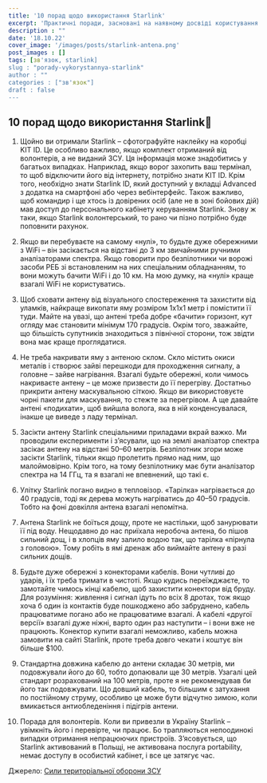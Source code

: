 ```yaml
---
title: '10 порад щодо використання Starlink'
excerpt: 'Практичні поради, засновані на наявному досвіді користування терміналами Starlink'
description : ""
date: '18.10.22'
cover_image: '/images/posts/starlink-antena.png'
post_images : []
tags: [зв'язок, starlink]
slug : "porady-vykorystannya-starlink"
author : ""
categories : ["зв'язок"]
draft : false
---
```

## 10 порад щодо використання Starlink💫

1. Щойно ви отримали Starlink – сфотографуйте наклейку на коробці KIT ID. Це особливо важливо, якщо комплект отриманий від волонтерів, а не виданий ЗСУ. Ця інформація може знадобитись у багатьох випадках. Наприклад, якщо ворог захопить ваш термінал, то щоб відключити його від інтернету, потрібно знати KIT ID. Крім того, необхідно знати Starlink ID, який доступний у вкладці Advanced з додатка на смартфоні або через вебінтерфейс.
Також важливо, щоб командир і ще хтось із довірених осіб (але не в зоні бойових дій) мав доступ до персонального кабінету керуванням Starlink. Знову ж таки, якщо Starlink волонтерський, то рано чи пізно потрібно буде поповнити рахунок.

2. Якщо ви перебуваєте на самому «нулі», то будьте дуже обережними з WiFi – він засікається на відстані до 3 км звичайними ручними аналізаторами спектра. Якщо говорити про безпілотники чи ворожі засоби РЕБ зі встановленим на них спеціальним обладнанням, то вони можуть бачити WiFi і до 10 км. На мою думку, на «нулі» краще взагалі WiFi не користуватись. 

3. Щоб сховати антену від візуального спостереження та захистити від уламків, найкраще викопати яму розміром 1х1х1 метр і помістити її туди. Майте на увазі, що антені треба добре «бачити» горизонт, кут огляду має становити мінімум 170 градусів. Окрім того, зважайте, що більшість супутників знаходиться з північної сторони, тож звідти вона має краще проглядатися.

4. Не треба накривати яму з антеною склом. Скло містить окиси металів і створює зайві перешкоди для проходження сигналу, а головне – зайве нагрівання. Взагалі будьте обережні, коли чимось накриваєте антену – це може призвести до її перегріву. Достатньо прикрити антену маскувальною сіткою. Якщо ви використовуєте чорні пакети для маскування, то стежте за перегрівом. А ще давайте антені «подихати», щоб вийшла волога, яка в ній конденсувалася, інакше це виведе з ладу термінал.

5. Засікти антену Starlink спеціальними приладами вкрай важко. Ми проводили експерименти і з’ясували, що на землі аналізатор спектра засікає антену на відстані 50–60 метрів. Безпілотник згори може засікти Starlink, тільки якщо пролетить прямо над ним, що малоймовірно. Крім того, на тому безпілотнику має бути аналізатор спектра на 14 ГГц, та я взагалі не впевнений, що такі є.

6. Улітку Starlink погано видно в тепловізор. «Тарілка» нагрівається до 40 градусів, тоді як дерева можуть нагріватись до 40–50 градусів. Тобто на фоні довкілля антена взагалі непомітна.

7. Антена Starlink не боїться дощу, проте не настільки, щоб занурювати її під воду. Нещодавно до нас приїхала неробоча антена, бо пішов сильний дощ, і в хлопців яму залило водою так, що тарілка «пірнула з головою». Тому робіть в ямі дренаж або виймайте антену в разі сильних дощів.

8. Будьте дуже обережні з конекторами кабелів. Вони чутливі до ударів, і їх треба тримати в чистоті. Якщо кудись переїжджаєте, то замотайте чимось кінці кабелю, щоб захистити конектори від бруду.
Для розуміння: живлення і сигнал ідуть по всіх 8 дротах, тож якщо хоча б один із контактів буде пошкоджено або забруднено, кабель працюватиме погано або не працюватиме взагалі. А кабелі «другої версії» взагалі дуже ніжні, варто один раз наступити – і вони вже не працюють. Конектор купити взагалі неможливо, кабель можна замовити на сайті Starlink, проте треба довго чекати і коштує він більше $100.

9. Стандартна довжина кабелю до антени складає 30 метрів, ми подовжували його до 60, тобто допаювали ще 30 метрів. Узагалі цей стандарт розрахований на 100 метрів, проте я не рекомендував би його так подовжувати. Що довший кабель, то більшим є затухання по постійному струму, особливо це може бути відчутно зимою, коли вмикається антиобледеніння і підігрів антени.

10. Порада для волонтерів. Коли ви привезли в Україну Starlink – увімкніть його і перевірте, чи працює. Бо трапляються непоодинокі випадки отримання непрацюючих пристроїв. 
З’ясовується, що Starlink активований в Польщі, не активована послуга portability, немає доступу в особистий кабінет, і все це затягує час.

Джерело: [Сили територіальної оборони ЗСУ](https://www.facebook.com/TerritorialDefenseForces)
